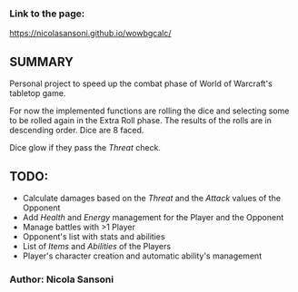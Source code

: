### Link to the page:
https://nicolasansoni.github.io/wowbgcalc/

## SUMMARY
Personal project to speed up the combat phase of World of Warcraft's tabletop game.

For now the implemented functions are rolling the dice and selecting some to be rolled again in the Extra Roll phase.
The results of the rolls are in descending order.
Dice are 8 faced.

Dice glow if they pass the _Threat_ check.

## TODO:
- Calculate damages based on the _Threat_ and the _Attack_ values of the Opponent
- Add _Health_ and _Energy_ management for the Player and the Opponent
- Manage battles with >1 Player
- Opponent's list with stats and abilities
- List of _Items_ and _Abilities_ of the Players
- Player's character creation and automatic ability's management

### Author: Nicola Sansoni
